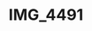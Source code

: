 ---
pid: '169'
layout: photos
title: IMG_4491
filename: IMG_4491.jpg
caption: 
previous_pid: '168'
next_pid: '170'
permalink: "/photos/169.html"
---